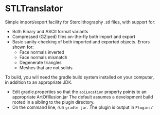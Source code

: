 # STLTranslator

Simple import/export facility for Sterolithography .stl files, with support for:

- Both Binary and ASCII format variants
- Compressed (GZiped) files on-the-fly both import and export
- Basic sanity-checking of both imported and exported objects. Errors shown for:
    - Face normals inverted
    - Face normals mismatch
    - Degenerate triangles
    - Meshes that are not solids


To build, you will need the gradle build system installed on your computer, in addition to an appropriate JDK.

- Edit gradle.properties so that the `aoiLocation` property points to an appropriate ArtOfIllusion.jar
The default assumes a development build rooted in a sibling to the plugin directory.
- On the command line, run `gradle jar`. The plugin is output in `Plugins/`

